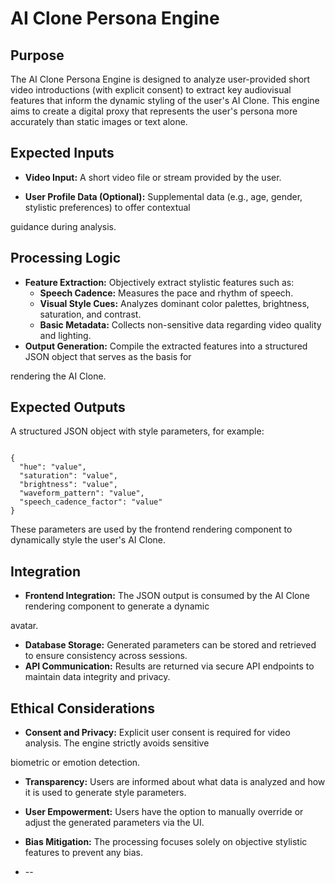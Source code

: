 # AI Clone Persona Engine

## Purpose

The AI Clone Persona Engine is designed to analyze user-provided short video introductions (with explicit consent) to
extract key audiovisual features that inform the dynamic styling of the user's AI Clone. This engine aims to create a
digital proxy that represents the user's persona more accurately than static images or text alone.

## Expected Inputs

* **Video Input:** A short video file or stream provided by the user.

* **User Profile Data (Optional):** Supplemental data (e.g., age, gender, stylistic preferences) to offer contextual

guidance during analysis.

## Processing Logic

* **Feature Extraction:** Objectively extract stylistic features such as:
  * **Speech Cadence:** Measures the pace and rhythm of speech.
  * **Visual Style Cues:** Analyzes dominant color palettes, brightness, saturation, and contrast.
  * **Basic Metadata:** Collects non-sensitive data regarding video quality and lighting.
* **Output Generation:** Compile the extracted features into a structured JSON object that serves as the basis for

rendering the AI Clone.

## Expected Outputs

A structured JSON object with style parameters, for example:

```

{
  "hue": "value",
  "saturation": "value",
  "brightness": "value",
  "waveform_pattern": "value",
  "speech_cadence_factor": "value"
}

```

These parameters are used by the frontend rendering component to dynamically style the user's AI Clone.

## Integration

* **Frontend Integration:** The JSON output is consumed by the AI Clone rendering component to generate a dynamic

avatar.

* **Database Storage:** Generated parameters can be stored and retrieved to ensure consistency across sessions.
* **API Communication:** Results are returned via secure API endpoints to maintain data integrity and privacy.

## Ethical Considerations

* **Consent and Privacy:** Explicit user consent is required for video analysis. The engine strictly avoids sensitive

biometric or emotion detection.

* **Transparency:** Users are informed about what data is analyzed and how it is used to generate style parameters.
* **User Empowerment:** Users have the option to manually override or adjust the generated parameters via the UI.

* **Bias Mitigation:** The processing focuses solely on objective stylistic features to prevent any bias.

* --
